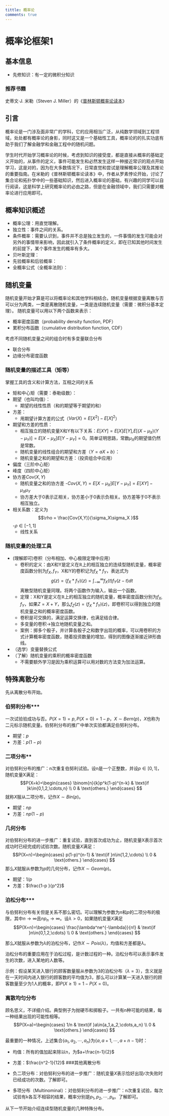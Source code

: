 ```yaml
---
tittle: 概率论
comments: true
---
```


# 概率论框架1
## 基本信息
- 先修知识：有一定的微积分知识

### 推荐书籍
史蒂文·J. 米勒（Steven J. Miller）的《[普林斯顿概率论读本](https://book.douban.com/subject/35193606/)》

## 引言
概率论是一门涉及面非常广的学科，它的应用相当广泛，从纯数学领域到工程领域，处处都有概率论的身影，同时这又是一个基础性工具，概率论的的扎实功底有助于我们了解金融学和金融工程中的随机问题。

学生时代开始学习概率论的时候，考虑到知识的接受度，都是直接从概率的基础定义开始的，从事件的定义，事件可能发生和必然发生这样一种接近常识的观点开始学习，这是对的，因为在大多数情况下，日常直觉和尝试是理解概率公理及其推论的重要指南。在米勒的《普林斯顿概率论读本》中，作者从罗素悖论开始，讨论了集合论和拓扑学中的一些基础知识，然后进入概率论的基础，有兴趣的同学可以自行阅读，这是科学上研究概率论的必由之路，但是在金融领域中，我们只需要对概率论进行应用即可。
## 概率知识概述
- 概率公理：用直觉理解。
- 独立性：事件之间的关系。
- 条件概率：需要认识到，事件并不总是独立发生的，一件事情的发生可能会对另外的事情带来影响，因此就引入了条件概率的定义，即在已知其他时间发生的前提下，某个事件发生的概率有多大。
- 贝叶斯定理：
- 先验概率和后验概率：
- 全概率公式（全概率法则）：

## 随机变量
随机变量开始才算是可以将概率论和其他学科相结合。随机变量根据变量离散与否可以分为两类，一类是离散随机变量，一类是连续随机变量（需要：微积分基本定理）。
随机变量可以用以下两个函数来表示：

- 概率密度函数（probability density function, PDF）
- 累积分布函数（cumulative distribution function, CDF）

考虑不同随机变量之间的组合时有多变量联合分布

- 联合分布
- 边缘分布密度函数

### 随机变量的描述工具（矩等）
掌握工具的含义和计算方法，互相之间的关系

- 矩和中心矩（需要：泰勒级数）：
- 期望（也叫均值）：
	- 期望的线性性质（和的期望等于期望的和）
- 方差：
	- 用期望计算方差的公式（$Var(X)=E[X^2]-E[X]^2$）
- 期望和方差的性质：
	- 相互独立的随机变量X和Y有以下关系：$E[XY]=E[X]E[Y]$,$E[(X-\mu_X)(Y-\mu_Y)]=E[X-\mu_X]E[Y-\mu_Y]=0$。简单证明思路，常数$\mu_X$的期望值仍然是常数。
	- 随机变量的线性组合的期望和方差（$Y=aX+b$）：
	- 随机变量之和的期望和方差：（投资组合中应用）
- 偏度（三阶中心矩）
- 峰度（四阶中心矩）
- 协方差$Cov(X,Y)$
	- 随机变量之和的协方差
	-$Cov(X,Y)=E[X-\mu_X]E[Y-\mu_Y]=E[XY]-\mu_X\mu_Y$
	- 协方差大于0表示正相关，协方差小于0表示负相关。协方差等于0不表示相互独立。
- 相关系数：定义为$$\rho = \frac{Cov(X,Y)}{\sigma_X\sigma_X }$$
	-$\rho \in [-1,1]$
	- 线性关系


### 随机变量的处理工具

- (理解即可)卷积（分布相加、中心极限定理中应用）
	- 卷积的定义：由X和Y是定义在$\mathbb{R}$上的相互独立的连续型随机变量，概率密度函数分别为$f_X,f_Y$，X和Y的卷积记为$f_X * f_Y$，表达式为$$g(z)=(f_X*f_Y)(z)=\int_{-\infty}^{\infty}f_X(t)f_Y(z-t)dt$$离散型随机变量同理。将两个函数作为输入，输出一个函数。
	- 定理：X和Y是定义在$\mathbb{R}$上的相互独立的随机变量，概率密度函数分别为$f_X,f_Y$，如果$Z=X+Y$，那么$f_Z(z)=(f_X * f_Y)(z)$，即卷积可以得到独立的随机变量之和的概率密度函数。
	- 卷积是可交换的，满足运算交换律，也满足结合律。
	- 多变量的卷积$\rightarrow$独立地随机变量之和。
	- 案例：掷多个骰子，并计算各骰子之和数字出现的概率，可以用卷积的方式计算概率密度函数，随着投资数量的增加，得到的图像逐渐接近钟形曲线。
- （选学）变量替换公式
- （了解）随机变量的乘积的概率密度函数
	- 不需要额外学习是因为乘积运算可以用对数的方法变为加法运算。



## 特殊离散分布

先从离散分布开始。

### 伯努利分布***
一次试验验成功与否。$P(X=1)=p, P(X=0)=1-p$，$X \sim Bern(p)$，$X$也称为二元标示随机变量。伯努利分布的推广中单次实验都满足伯努利分布。

- 期望：$p$
- 方差：$p(1-p)$

### 二项分布**
对伯努利分布的推广：n次重复伯努利试验。设n是一个正整数，并设$p\in [0,1]$，随机变量X满足：
$$P(X=k)=\begin{cases}
\binom{n}{k}p^k(1-p)^{n-k} & \text{if }k\in{0,1,2,\cdots,n} \\ 
0 & \text{others.}
\end{cases}
$$
就称$X$服从二项分布，记作$X \sim Bin(p)$。

- 期望：$np$
- 方差：$np(1-p )$

### 几何分布
对伯努利分布的进一步推广：重复试验，直到首次成功为止，随机变量X表示首次成功时已经完成的试验次数。随机变量$X$满足：
$$P(X=n)=\begin{cases}
p(1-p)^{n-1} & \text{if }n\in{1,2,\cdots} \\ 
0 & \text{others.}
\end{cases}
$$
那么$X$就服从参数为$p$的几何分布，记作$X \sim Geom(p)$。

- 期望：$1/p$
- 方差：$\frac{1-p }{p^2}$

### 泊松分布***
与伯努利分布有关但是关系不那么密切。可以理解为参数为$n$和$p$的二项分布的极限，其中$n\rightarrow \infty$且$np_n\rightarrow \infty$。设$\lambda >0$，如果随机变量$X$满足
$$P(X=n)=\begin{cases}
\frac{\lambda^ne^{-\lambda}}{n!} & \text{if }n\in{0,1,2,\cdots} \\ 
0 & \text{others.}
\end{cases}
$$

那么$X$就服从参数为$\lambda$的泊松分布，记作$X \sim Pois(\lambda)$，均值和方差都是$\lambda$。

泊松分布的重要应用在于泊松过程，是计数过程的一种。泊松分布可以表示事件发生的次数，进入某地的人数等。

示例：假设某天进入银行的顾客数量服从参数为3的泊松分布（$\lambda = 3$），含义就是在一天时间内进入银行的顾客数的平均值为3，那么可以计算某一天进入银行的顾客数量至少为1人的概率，即$P(X \geqslant 1)=1-P(X = 0 )$。

### 离散均匀分布
顾名思义，不详细介绍。典型例子为抛硬币和掷骰子。一共有n种可能的结果，每一种结果出现的可能性相等。
$$P(X=a)=\begin{cases}
1/n & \text{if }a\in{a_1,a_2,\cdots,a_n} \\ 
0 & \text{others.}
\end{cases}
$$

最重要的一种情况，上述集合$\{a_1,a_2,\cdots,a_n\}$为$\{a, a+1,\cdots,a+n-1\}$时：

- 均值：所有的值加起来除以n，为$a+\frac{n-1}{2}$
- 方差：$\frac{n^2-1}{12}$
###其他离散分布

- 负二项分布：对伯努利分布的进一步推广：随机变量$X$表示恰好出现$r$次失败时已经成功的次数。了解即可。
- 多项分布（Multinominal）：对伯努利分布的进一步推广：n次重复试验，每次试验有k各互不相容的结果，概率分别是$p_1,p_2,\cdots,p_k$。了解即可。

从下一节开始介绍连续型随机变量的几种特殊分布。

